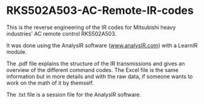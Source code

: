 # RKS502A503-AC-Remote-IR-codes

This is the reverse engineering of the IR codes for Mitsubishi heavy industries' AC remote control RKS502A503.

It was done using the AnalysIR software (www.analysIR.com) with a LearnIR module.

The .pdf file explains the structure of the IR transmissions and gives an overview of the different command codes. The Excel file is the same information but in more details and with the raw data, if someone wants to work on the math of it by themself.

The .txt file is a session file for the AnalysIR software.
